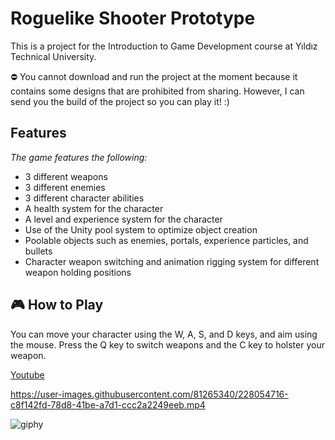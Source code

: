 # Roguelike Shooter Prototype

This is a project for the Introduction to Game Development course at Yıldız Technical University.

⛔ You cannot download and run the project at the moment because it contains some designs that are prohibited from sharing. However, I can send you the build of the project so you can play it! :)

## Features

*The game features the following:*

* 3 different weapons
* 3 different enemies
* 3 different character abilities
* A health system for the character
* A level and experience system for the character
* Use of the Unity pool system to optimize object creation
* Poolable objects such as enemies, portals, experience particles, and bullets
* Character weapon switching and animation rigging system for different weapon holding positions

## 🎮 How to Play

You can move your character using the W, A, S, and D keys, and aim using the mouse. Press the Q key to switch weapons and the C key to holster your weapon.

[Youtube](https://www.youtube.com/watch?v=9juT_jvuWM0&ab_channel=FurkanY%C3%BCksel)

https://user-images.githubusercontent.com/81265340/228054716-c8f142fd-78d8-41be-a7d1-ccc2a2249eeb.mp4


![giphy](https://user-images.githubusercontent.com/81265340/228057057-da54106d-cf75-4c46-8db3-de76f43b4282.gif)
